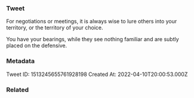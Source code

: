 ### Tweet
For negotiations or meetings, it is always wise to lure others into your territory, or the territory of your choice.

You have your bearings, while they see nothing familiar and are subtly placed on the defensive.

### Metadata
Tweet ID: 1513245655761928198
Created At: 2022-04-10T20:00:53.000Z

### Related

